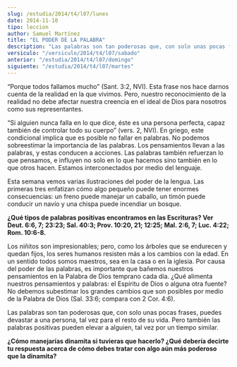 ```yaml
---
slug: /estudia/2014/t4/l07/lunes
date: 2014-11-10
tipo: leccion
author: Samuel Martínez
title: "EL PODER DE LA PALABRA"
description: "Las palabras son tan poderosas que, con solo unas pocas frases, puedes devastar a una persona, tal vez para el resto de su vida. Pero también las palabras positivas pueden elevar a alguien, tal vez por un tiempo similar."
versiculo: "/versiculo/2014/t4/l07/sabado"
anterior: "/estudia/2014/t4/l07/domingo"
siguiente: "/estudia/2014/t4/l07/martes"
---
```


“Porque todos fallamos mucho” (Sant. 3:2, NVI). Esta frase nos hace darnos cuenta de la realidad en la que vivimos. Pero, nuestro reconocimiento de la realidad no debe afectar nuestra creencia en el ideal de Dios para nosotros como sus representantes.

“Si alguien nunca falla en lo que dice, éste es una persona perfecta, capaz también de controlar todo su cuerpo” (vers. 2, NVI). En griego, este condicional implica que es posible no fallar en palabras. No podemos sobreestimar la importancia de las palabras. Los pensamientos llevan a las palabras, y estas conducen a acciones. Las palabras también refuerzan lo que pensamos, e influyen no solo en lo que hacemos sino también en lo que otros hacen. Estamos interconectados por medio del lenguaje.

Esta semana vemos varias ilustraciones del poder de la lengua. Las primeras tres enfatizan cómo algo pequeño puede tener enormes consecuencias: un freno puede manejar un caballo, un timón puede conducir un navío y una chispa puede incendiar un bosque.

**¿Qué tipos de palabras positivas encontramos en las Escrituras? Ver Deut. 6:6, 7; 23:23; Sal. 40:3; Prov. 10:20, 21; 12:25; Mal. 2:6, 7; Luc. 4:22; Rom. 10:6-8.**

Los niñitos son impresionables; pero, como los árboles que se endurecen y quedan fijos, los seres humanos resisten más a los cambios con la edad. En un sentido todos somos maestros, sea en la casa o en la iglesia. Por causa del poder de las palabras, es importante que bañemos nuestros pensamientos en la Palabra de Dios temprano cada día. ¿Qué alimenta nuestros pensamientos y palabras: el Espíritu de Dios o alguna otra fuente? No debemos subestimar los grandes cambios que son posibles por medio de la Palabra de Dios (Sal. 33:6; compara con 2 Cor. 4:6).

Las palabras son tan poderosas que, con solo unas pocas frases, puedes devastar a una persona, tal vez para el resto de su vida. Pero también las palabras positivas pueden elevar a alguien, tal vez por un tiempo similar.

**¿Cómo manejarías dinamita si tuvieras que hacerlo? ¿Qué debería decirte tu respuesta acerca de cómo debes tratar con algo aún más poderoso que la dinamita?**
